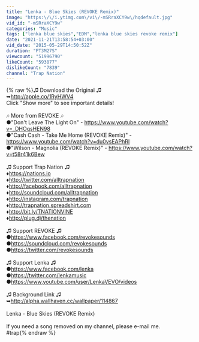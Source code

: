 ```yaml
---
title: "Lenka - Blue Skies (REVOKE Remix)"
image: "https:\/\/i.ytimg.com\/vi\/-mSRraXCY9w\/hqdefault.jpg"
vid_id: "-mSRraXCY9w"
categories: "Music"
tags: ["lenka blue skies","EDM","lenka blue skies revoke remix"]
date: "2021-11-21T13:58:54+03:00"
vid_date: "2015-05-29T14:50:52Z"
duration: "PT3M27S"
viewcount: "51996790"
likeCount: "593877"
dislikeCount: "7839"
channel: "Trap Nation"
---
```

{% raw %}♫ Download the Original ♫<br />➥<a rel="nofollow" target="blank" href="http://apple.co/1RyHWV4">http://apple.co/1RyHWV4</a><br />Click &quot;Show more&quot; to see important details!<br /><br />🎶 More from REVOKE 🎶<br />●&quot;Don't Leave The Light On&quot; - <a rel="nofollow" target="blank" href="https://www.youtube.com/watch?v=_DHOqsHEN98">https://www.youtube.com/watch?v=_DHOqsHEN98</a><br />●&quot;Cash Cash - Take Me Home (REVOKE Remix)&quot; - <a rel="nofollow" target="blank" href="https://www.youtube.com/watch?v=du0vsEAPhRI">https://www.youtube.com/watch?v=du0vsEAPhRI</a><br />●&quot;Wilson - Magnolia (REVOKE Remix)&quot; - <a rel="nofollow" target="blank" href="https://www.youtube.com/watch?v=t58r41k6Bew">https://www.youtube.com/watch?v=t58r41k6Bew</a><br /><br />♫ Support Trap Nation ♫<br />♦<a rel="nofollow" target="blank" href="https://nations.io">https://nations.io</a><br />♦<a rel="nofollow" target="blank" href="http://twitter.com/alltrapnation">http://twitter.com/alltrapnation</a><br />♦<a rel="nofollow" target="blank" href="http://facebook.com/alltrapnation">http://facebook.com/alltrapnation</a><br />♦<a rel="nofollow" target="blank" href="http://soundcloud.com/alltrapnation">http://soundcloud.com/alltrapnation</a><br />♦<a rel="nofollow" target="blank" href="http://instagram.com/trapnation">http://instagram.com/trapnation</a><br />♦<a rel="nofollow" target="blank" href="http://trapnation.spreadshirt.com">http://trapnation.spreadshirt.com</a><br />♦<a rel="nofollow" target="blank" href="http://bit.ly/TNATIONVINE">http://bit.ly/TNATIONVINE</a><br />♦<a rel="nofollow" target="blank" href="http://plug.dj/thenation">http://plug.dj/thenation</a><br /><br />♫ Support REVOKE ♫<br />●<a rel="nofollow" target="blank" href="https://www.facebook.com/revokesounds">https://www.facebook.com/revokesounds</a><br />●<a rel="nofollow" target="blank" href="https://soundcloud.com/revokesounds">https://soundcloud.com/revokesounds</a><br />●<a rel="nofollow" target="blank" href="https://twitter.com/revokesounds">https://twitter.com/revokesounds</a><br /><br />♫ Support Lenka ♫<br />●<a rel="nofollow" target="blank" href="https://www.facebook.com/lenka">https://www.facebook.com/lenka</a><br />●<a rel="nofollow" target="blank" href="https://twitter.com/lenkamusic">https://twitter.com/lenkamusic</a><br />●<a rel="nofollow" target="blank" href="https://www.youtube.com/user/LenkaVEVO/videos">https://www.youtube.com/user/LenkaVEVO/videos</a><br /><br />♫ Background Link ♫<br />➥<a rel="nofollow" target="blank" href="http://alpha.wallhaven.cc/wallpaper/114867">http://alpha.wallhaven.cc/wallpaper/114867</a><br /><br />Lenka - Blue Skies (REVOKE Remix)<br /><br />If you need a song removed on my channel, please e-mail me.<br />#trap{% endraw %}
